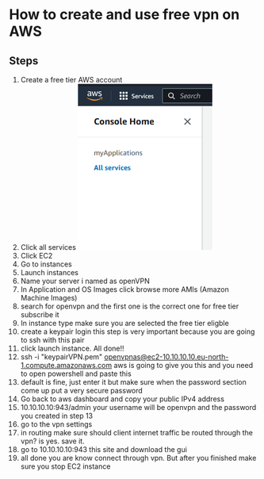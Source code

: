 # How to create and use free vpn on AWS 

## Steps 
1. Create a free tier  AWS account
2. Click all services
   ![alt text](https://github.com/wiemBe/How-to-VPN/blob/main/src/s7.png)
4. Click  EC2
5. Go to instances
6. Launch instances
7. Name your server i named as openVPN
8. In Application and OS Images click browse more AMIs (Amazon Machine Images)
9. search for openvpn and the first one is the correct one for free tier subscribe it
10. In instance type make sure you are selected the free tier eligble
11. create a keypair login this step is very important because you are going to ssh with this pair
12. click launch instance. All done!!
13. ssh -i "keypairVPN.pem" openvpnas@ec2-10.10.10.10.eu-north-1.compute.amazonaws.com  aws is going to give you this and you need to open powershell and paste this
14. default is fine, just enter it but make sure when the password section come up put a very secure password
15. Go back to aws dashboard and copy your public IPv4 address
16. 10.10.10.10:943/admin your username will be openvpn and the password you created in step 13
17. go to the vpn settings
18. in routing make sure should client internet traffic be routed through the vpn? is yes. save it.
19. go to 10.10.10.10:943 this site and download the gui
20. all done you are know connect through vpn. But after you finished make sure you stop EC2 instance 
